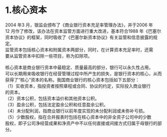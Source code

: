 # 1.核心资本

2004 年3 月，银监会颁布了《商业银行资本充足率管理办法》，并于2006 年<br />
    12 月作了修改，该办法在资本监管方面进行重大改进，基本符合1988 年《巴塞尔<br />
    资本协议》的框架，同时吸收了《巴塞尔新资本协议》有关监管和信息披露的规定。<br />
    监管资本包括核心资本和附属资本两部分，同时，在计算资本充足率时，还需<br />
    要从监管资本中扣除一些项目，称为扣除项。<br />
    <br />
    核心资本是商业银行资本中最稳定、质量最高的部分，银行可以永久性占用，<br />
    可以长期用来吸收银行在经营管理过程中所产生的损失，是银行资本的核心，从而<br />
    获得了“核心”资本的名称。我国商业银行的核心资本包括如下五部分：<br />
    （1）实收资本，指投资者按照章程或合同、协议的约定，实际投入商业银行<br />
    的资本。<br />
    （2）资本公积，包括资本溢价和其他资本公积。<br />
    （3）盈余公积，包括法定盈余公积和任意盈余公积。<br />
    （4）未分配利润，指商业银行以前年度实现的未分配利润或未弥补亏损。<br />
    （5）少数股权，指在合并报表时包括在核心资本中的非全资子公司中的少数<br />
    股权，即子公司净经营成果和净资产中不以任何直接或间接方式归属于母银行的部<br />
  分。